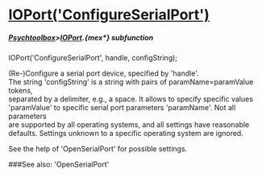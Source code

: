 # [IOPort('ConfigureSerialPort')](IOPort-ConfigureSerialPort) 
##### [Psychtoolbox](Psychtoolbox)>[IOPort](IOPort).{mex*} subfunction

IOPort('ConfigureSerialPort', handle, configString);

(Re-)Configure a serial port device, specified by 'handle'.  
The string 'configString' is a string with pairs of paramName=paramValue tokens,  
separated by a delimiter, e.g., a space. It allows to specify specific values  
'paramValue' to specific serial port parameters 'paramName'. Not all parameters  
are supported by all operating systems, and all settings have reasonable  
defaults. Settings unknown to a specific operating system are ignored.  
  
See the help of 'OpenSerialPort' for possible settings.  


###See also:
'OpenSerialPort'
